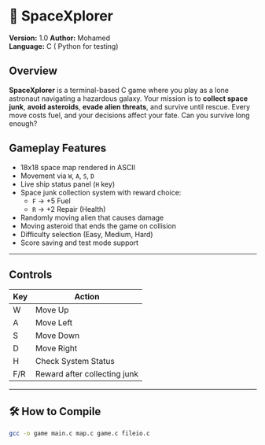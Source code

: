 # 🌌 SpaceXplorer

**Version:** 1.0 
**Author:** Mohamed  
**Language:** C ( Python for testing)

## Overview

**SpaceXplorer** is a terminal-based C game where you play as a lone astronaut navigating a hazardous galaxy. Your mission is to **collect space junk**, **avoid asteroids**, **evade alien threats**, and survive until rescue. Every move costs fuel, and your decisions affect your fate. Can you survive long enough?

## Gameplay Features

- 18x18 space map rendered in ASCII
- Movement via `W`, `A`, `S`, `D`
- Live ship status panel (`H` key)
- Space junk collection system with reward choice:
  - `F` → +5 Fuel
  - `R` → +2 Repair (Health)
- Randomly moving alien that causes damage
- Moving asteroid that ends the game on collision
- Difficulty selection (Easy, Medium, Hard)
- Score saving and test mode support

---

## Controls

| Key | Action                     |
|-----|----------------------------|
| W   | Move Up                   |
| A   | Move Left                 |
| S   | Move Down                |
| D   | Move Right               |
| H   | Check System Status      |
| F/R | Reward after collecting junk |

---

## 🛠 How to Compile

```bash
gcc -o game main.c map.c game.c fileio.c
